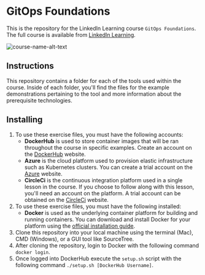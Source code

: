 # GitOps Foundations
This is the repository for the LinkedIn Learning course `GitOps Foundations`. The full course is available from [LinkedIn Learning][lil-course-url].

![course-name-alt-text][lil-thumbnail-url] 

## Instructions
This repository contains a folder for each of the tools used within the course.  Inside of each folder, you'll find the files for the example demonstrations pertaining to the tool and more information about the prerequisite technologies.

## Installing
1. To use these exercise files, you must have the following accounts:
	- **DockerHub** is used to store container images that will be ran throughout the course in specific examples.  Create an account on the [DockerHub][docker-hub] website.
	- **Azure** is the cloud platform used to provision elastic infrastructure such as Kubernetes clusters.  You can create a trial account on the [Azure][azure-site] website.
	- **CircleCi** is the continuous integration platform used in a single lesson in the course.  If you choose to follow along with this lesson, you'll need an account on the platform.  A trial account can be obtained on the [CircleCi][circle] website.
2. To use these exercise files, you must have the following installed:
	- **Docker** is used as the underlying container platform for building and running containers.  You can download and install Docker for your platform using the [official installation guide][docker-install].
4. Clone this repository into your local machine using the terminal (Mac), CMD (Windows), or a GUI tool like SourceTree.
5. After cloning the repository, login to Docker with the following command `docker login`.
6. Once logged into DockerHub execute the `setup.sh` script with the following command `./setup.sh [DockerHub Username]`.


[0]: # (Replace these placeholder URLs with actual course URLs)

[lil-course-url]: https://www.linkedin.com/learning/
[lil-thumbnail-url]: http://
[docker-hub]: https://hub.docker.com/
[azure-site]: https://azure.microsoft.com/en-us/
[circle]: https://circleci.com/
[docker-install]: https://docs.docker.com/engine/install/

